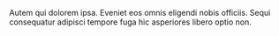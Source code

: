 Autem qui dolorem ipsa.
Eveniet eos omnis eligendi nobis officiis.
Sequi consequatur adipisci tempore fuga hic asperiores libero optio non.
